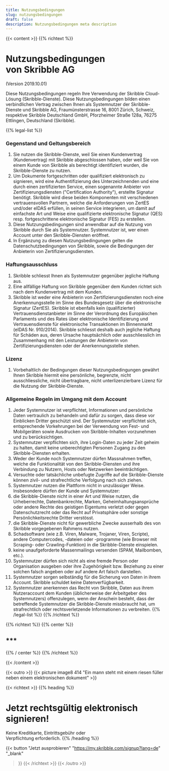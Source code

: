 ```yaml
---
title: Nutzungsbedingungen
slug: nutzungsbedingungen
draft: false
description: Nutzungsbedingungen meta description
---
```


{{< content >}}
{{% richtext %}}
# Nutzungsbedingungen<br>von Skribble AG
(Version 2019.10.01)

Diese Nutzungsbedingungen regeln Ihre Verwendung der Skribble Cloud-Lösung (Skribble-Dienste). Diese Nutzungsbedingungen bilden einen verbindlichen Vertrag zwischen Ihnen als Systemnutzer der Skribble-Dienste und Skribble AG, Fraumünsterstrasse 16, 8001 Zürich, Schweiz, respektive Skribble Deutschland GmbH, Pforzheimer Straße 128a, 76275 Ettlingen, Deutschland (Skribble).

{{% legal-list %}}

### Gegenstand und Geltungsbereich
1. Sie nutzen die Skribble-Dienste, weil Sie einen Kundenvertrag (Kundenvertrag) mit Skribble abgeschlossen haben, oder weil Sie von einem Kunde von Skribble als berechtigt identifiziert wurden, die Skribble-Dienste zu nutzen.
2. Um Dokumente fortgeschritten oder qualifiziert elektronisch zu signieren, wird eine Authentifizierung des Unterzeichnenden und eine durch einen zertifizierten Service, einen sogenannte Anbieter von Zertifizierungsdiensten ("Certification Authority"), erstellte Signatur benötigt. Skribble wird diese beiden Komponenten mit verschiedenen vertrauensvollen Partnern, welche die Anforderungen von ZertES und/oder eIDAS erfüllen, in seinen Service integrieren, um damit auf einfachste Art und Weise eine qualifizierte elektronische Signatur (QES) resp. fortgeschrittene elektronische Signatur (FES) zu erstellen.
3. Diese Nutzungsbedingungen sind anwendbar auf die Nutzung von Skribble durch Sie als Systemnutzer. Systemnutzer ist, wer einen Account unter den Skribble-Diensten eröffnet.
4. In Ergänzung zu diesen Nutzungsbedingungen gelten die Datenschutzbedingungen von Skribble, sowie die Bedingungen der Anbieterin von Zertifizierungsdiensten.

### Haftungsausschluss
1. Skribble schliesst Ihnen als Systemnutzer gegenüber jegliche Haftung aus.
2. Eine allfällige Haftung von Skribble gegenüber dem Kunden richtet sich nach dem Kundenvertrag mit dem Kunden.
3. Skribble ist weder eine Anbieterin von Zertifizierungsdiensten noch eine Anerkennungsstelle im Sinne des Bundesgesetz über die elektronische Signatur (ZertES). Skribble ist ebenfalls kein (qualifizierter) Vertrauensdienstanbieter im Sinne der Verordnung des Europäischen Parlaments und des Rates über elektronische Identifizierung und Vertrauensdienste für elektronische Transaktionen im Binnenmarkt (eIDAS Nr. 910/2014). Skribble schliesst deshalb auch jegliche Haftung für Schäden aus, deren Ursache hauptsächlich oder ausschliesslich im Zusammenhang mit den Leistungen der Anbieterin von Zertifizierungsdiensten oder der Anerkennungsstelle stehen.

### Lizenz
1. Vorbehaltlich der Bedingungen dieser Nutzungsbedingungen gewährt Ihnen Skribble hiermit eine persönliche, begrenzte, nicht ausschliessliche, nicht übertragbare, nicht unterlizenzierbare Lizenz für die Nutzung der Skribble-Dienste.

### Allgemeine Regeln im Umgang mit dem Account
1. Jeder Systemnutzer ist verpflichtet, Informationen und persönliche Daten vertraulich zu behandeln und dafür zu sorgen, dass diese vor Einblicken Dritter geschützt sind. Der Systemnutzer verpflichtet sich, entsprechende Vorkehrungen bei der Verwendung von Fest- und Mobilgeräten sowie Ausdrucken von Skribble-Inhalten vorzunehmen und zu berücksichtigen.
2. Systemnutzer verpflichten sich, ihre Login-Daten zu jeder Zeit geheim zu halten, damit keine unberechtigten Personen Zugang zu den Skribble-Diensten erhalten.
3. Weder der Kunde noch Systemnutzer dürfen Massnahmen treffen, welche die Funktionalität von den Skribble-Diensten und ihre Verbindung zu Nutzern, Hosts oder Netzwerken beeinträchtigen.
4. Versuchte oder tatsächliche unbefugte Zugriffe auf die Skribble-Dienste können zivil- und strafrechtliche Verfolgung nach sich ziehen.
5. Systemnutzer nutzen die Plattform nicht in unzulässiger Weise. Insbesondere dürfen der Kunde und Systemnutzer:
  1. die Skribble-Dienste nicht in einer Art und Weise nutzen, die Urheberrechte, 	Datenbankrechte, Marken, Geheimhaltungsansprüche oder andere Rechte des geistigen Eigentums verletzt oder gegen Datenschutzrecht oder das Recht auf Privatsphäre oder sonstige Persönlichkeitsrechte Dritter verstösst.
  2. die Skribble-Dienste nicht für gewerbliche Zwecke ausserhalb des von 	Skribble vorgegebenen Rahmens nutzen.
  3. Schadsoftware (wie z.B. Viren, Malware, Trojaner, Viren, Scripte), andere 	Computercodes, -dateien oder -programme (wie Browser mit Scraping- oder Crawling-Funktion) in die Skribble-Dienste einspielen.
  4. keine unaufgeforderte Massenmailings versenden (SPAM, Mailbomben, etc.).
6. Systemnutzer dürfen sich nicht als eine fremde Person oder Organisation ausgeben oder ihre Zugehörigkeit bzw. Beziehung zu einer solchen falsch angeben oder auf andere Art falsch darstellen.
7. Systemnutzer sorgen selbständig für die Sicherung von Daten in ihrem Account. Skribble schuldet keine Datenverfügbarkeit.
8. Systemnutzer anerkennen das Recht von Skribble, Daten aus ihrem Nutzeraccount dem Kunden (üblicherweise der Arbeitgeber des Systemnutzers) offenzulegen, wenn der Anschein besteht, dass der betreffende Systemnutzer die Skribble-Dienste missbraucht hat, um strafrechtlich oder rechtsverletzende Informationen zu verbreiten.
{{% /legal-list %}}
{{% /richtext %}}

{{% richtext %}}
{{% center %}}
## ***
{{% / center %}}
{{% /richtext %}}

{{< /content >}}

[//]: # (--------------------------------------------------------------------------------------------------------------)

{{< outro >}}
{{< picture image8 414 "Ein mann steht mit einem riesen füller neben einem elektronischen dokument" >}}

{{< richtext >}}
{{% heading %}}
# Jetzt rechtsgültig elektronisch signieren!
Keine Kreditkarte, Eintrittsgebühr oder <br class="hide-for-mobile">Verpflichtung erforderlich.
{{% /heading %}}

{{< button
  "Jetzt ausprobieren"
  "https://my.skribble.com/signup?lang=de"
  "_blank"
>}}
{{< /richtext >}}
{{< /outro >}}
